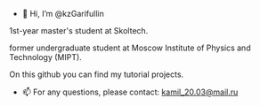 - 👋 Hi, I’m @kzGarifullin
  
1st-year master's student at Skoltech.

former undergraduate student at Moscow Institute of Physics and Technology (MIPT).

On this github you can find my tutorial projects.
- 📫 For any questions, please contact: kamil_20.03@mail.ru

<!---
kzGarifullin/kzGarifullin is a ✨ special ✨ repository because its `README.md` (this file) appears on your GitHub profile.
You can click the Preview link to take a look at your changes.
--->

